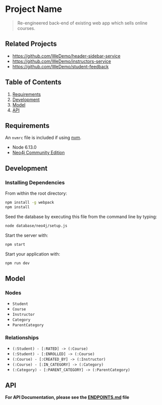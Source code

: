 # Project Name

> Re-engineered back-end of existing web app which sells online courses.

## Related Projects

- https://github.com/WeDemo/header-sidebar-service
- https://github.com/WeDemo/instructors-service
- https://github.com/WeDemo/student-feedback

## Table of Contents

1. [Requirements](#requirements)
2. [Development](#development)
3. [Model](#model)
4. [API](#api)

## Requirements

An `nvmrc` file is included if using [nvm](https://github.com/creationix/nvm).

- Node 6.13.0
- [Neo4j Community Edition](https://neo4j.com/download-center/#releases)

## Development

### Installing Dependencies

From within the root directory:

```sh
npm install -g webpack
npm install
```

Seed the database by executing this file from the command line by typing:

```sh
node database/neo4j/setup.js
```

Start the server with:

```sh
npm start
```

Start your application with:

```sh
npm run dev
```

## Model

### Nodes

- `Student`
- `Course`
- `Instructor`
- `Category`
- `ParentCategory`

### Relationships

- `(:Student) - [:RATED] -> (:Course)`
- `(:Student) - [:ENROLLED] -> (:Course)`
- `(:Course) - [:CREATED_BY] -> (:Instructor)`
- `(:Course) - [:IN_CATEGORY] -> (:Category)`
- `(:Category) - [:PARENT_CATEGORY] -> (:ParentCategory)`

## API

**For API Documentation, please see the [ENDPOINTS.md](ENDPOINTS.md) file**
